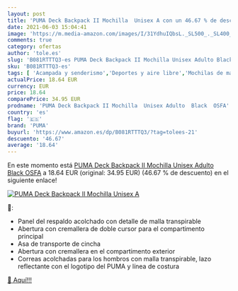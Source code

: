 ```yaml
---
layout: post
title: 'PUMA Deck Backpack II Mochilla  Unisex A con un 46.67 % de descuento'
date: 2021-06-03 15:04:41
image: 'https://m.media-amazon.com/images/I/31YdhuIQbsL._SL500_._SL400_.jpg'
comments: true
category: ofertas
author: 'tole.es'
slug: 'B081RTTTQ3-es PUMA Deck Backpack II Mochilla Unisex Adulto Black OSFA'
sku: 'B081RTTTQ3-es'
tags: [ 'Acampada y senderismo','Deportes y aire libre','Mochilas de marcha','Mochilas y bolsas','Ropa y equipamiento para ocio al aire libre','backpack','puma', ]
actualPrice: 18.64 EUR
currency: EUR
price: 18.64
comparePrice: 34.95 EUR
prodname: 'PUMA Deck Backpack II Mochilla  Unisex Adulto  Black  OSFA'
country: 'es'
flag: '🇪🇸'
brand: 'PUMA'
buyurl: 'https://www.amazon.es/dp/B081RTTTQ3/?tag=tolees-21'
descuento: '46.67'
average: '18.64'
---
```


En este momento está [PUMA Deck Backpack II Mochilla  Unisex Adulto  Black  OSFA](https://www.amazon.es/dp/B081RTTTQ3/?tag=tolees-21) a 18.64 EUR (original: 34.95 EUR) (46.67 %  de descuento) en el siguiente enlace!

[![PUMA Deck Backpack II Mochilla  Unisex A](https://m.media-amazon.com/images/I/31YdhuIQbsL._SL500_._SL400_.jpg)](https://www.amazon.es/dp/B081RTTTQ3/?tag=tolees-21)

🔎:

- Panel del respaldo acolchado con detalle de malla transpirable
- Abertura con cremallera de doble cursor para el compartimento principal
- Asa de transporte de cincha
- Abertura con cremallera en el compartimento exterior
- Correas acolchadas para los hombros con malla transpirable, lazo reflectante con el logotipo del PUMA y línea de costura

[🛒 Aquí!!!](https://www.amazon.es/dp/B081RTTTQ3/?tag=tolees-21)
